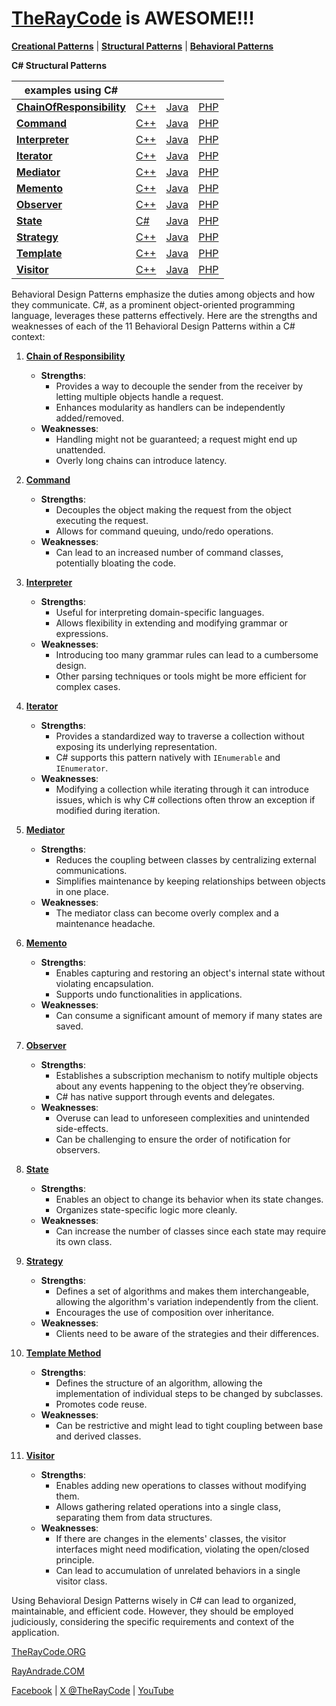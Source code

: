 # [TheRayCode](../../README.md) is AWESOME!!!

**[Creational Patterns](../Creational/README.md)** | **[Structural Patterns](../Structural/README.md)** | **[Behavioral Patterns](../Behavioral/README.md)**

**C# Structural Patterns**

| examples using C# | | | |
|----|---|---|---|
|**[ChainOfResponsibility](./ChainOfResponsibility/README.md)**  | [C++](../../Csharp/Behavioral/ChainOfResponsibility/README.md) | [Java](../../Java/Behavioral/ChainOfResponsibility/README.md) | [PHP](../../PHP/Behavioral/ChainOfResponsibility/README.md) |
|**[Command](./Command/README.md)**  | [C++](../../CPP/Behavioral/Command/README.md) | [Java](../../Java/Behavioral/Command/README.md) | [PHP](../../PHP/Behavioral/Command/README.md) |
|**[Interpreter](./Interpreter/README.md)**  | [C++](../../CPP/Behavioral/Interpreter/README.md) | [Java](../../Java/Behavioral/Interpreter/README.md) | [PHP](../../PHP/Behavioral/Interpreter/README.md) |
|**[Iterator](./Iterator/README.md)**  | [C++](../../CPP/Behavioral/Iterator/README.md) | [Java](../../Java/Behavioral/Iterator/README.md) | [PHP](../../PHP/Behavioral/Iterator/README.md) |
|**[Mediator](./Mediator/README.md)**  | [C++](../../CPP/Behavioral/Mediator/README.md) | [Java](../../Java/Behavioral/Mediator/README.md) | [PHP](../../PHP/Behavioral/Mediator/README.md) |
|**[Memento](./Memento/README.md)**  | [C++](../../CPP/Behavioral/Memento/README.md) | [Java](../../Java/Behavioral/Memento/README.md) | [PHP](../../PHP/Behavioral/Memento/README.md) |
|**[Observer](./Observer/README.md)**  | [C++](../../CPP/Behavioral/Observer/README.md) | [Java](../../Java/Behavioral/Observer/README.md) | [PHP](../../PHP/Behavioral/Observer/README.md) |
|**[State](./State/README.md)**  | [C#](../../CPP/Behavioral/State/README.md) | [Java](../../Java/Behavioral/State/README.md) | [PHP](../../PHP/Behavioral/State/README.md) |
|**[Strategy](./Strategy/README.md)**  | [C++](../../CPP/Behavioral/Strategy/README.md) | [Java](../../Java/Behavioral/Strategy/README.md) | [PHP](../../PHP/Behavioral/Strategy/README.md) |
|**[Template](./Template/README.md)**  | [C++](../../CPP/Behavioral/Template/README.md) | [Java](../../Java/Behavioral/Template/README.md) | [PHP](../../PHP/Behavioral/Template/README.md) |
|**[Visitor](./Visitor/README.md)**  | [C++](../../CPP/Behavioral/Visitor/README.md) | [Java](../../Java/Behavioral/Visitor/README.md) | [PHP](../../PHP/Behavioral/Visitor/README.md) |

Behavioral Design Patterns emphasize the duties among objects and how they communicate. C#, as a prominent object-oriented programming language, leverages these patterns effectively. Here are the strengths and weaknesses of each of the 11 Behavioral Design Patterns within a C# context:

1. **[Chain of Responsibility](ChainOfResponsibility/README.md)**
    - **Strengths**:
        - Provides a way to decouple the sender from the receiver by letting multiple objects handle a request.
        - Enhances modularity as handlers can be independently added/removed.
    - **Weaknesses**:
        - Handling might not be guaranteed; a request might end up unattended.
        - Overly long chains can introduce latency.

2. **[Command](Command/README.md)**
    - **Strengths**:
        - Decouples the object making the request from the object executing the request.
        - Allows for command queuing, undo/redo operations.
    - **Weaknesses**:
        - Can lead to an increased number of command classes, potentially bloating the code.

3. **[Interpreter](Interpreter/README.md)**
    - **Strengths**:
        - Useful for interpreting domain-specific languages.
        - Allows flexibility in extending and modifying grammar or expressions.
    - **Weaknesses**:
        - Introducing too many grammar rules can lead to a cumbersome design.
        - Other parsing techniques or tools might be more efficient for complex cases.

4. **[Iterator](Iterator/README.md)**
    - **Strengths**:
        - Provides a standardized way to traverse a collection without exposing its underlying representation.
        - C# supports this pattern natively with `IEnumerable` and `IEnumerator`.
    - **Weaknesses**:
        - Modifying a collection while iterating through it can introduce issues, which is why C# collections often throw an exception if modified during iteration.

5. **[Mediator](Mediator/README.md)**
    - **Strengths**:
        - Reduces the coupling between classes by centralizing external communications.
        - Simplifies maintenance by keeping relationships between objects in one place.
    - **Weaknesses**:
        - The mediator class can become overly complex and a maintenance headache.

6. **[Memento](Memento/README.md)**
    - **Strengths**:
        - Enables capturing and restoring an object's internal state without violating encapsulation.
        - Supports undo functionalities in applications.
    - **Weaknesses**:
        - Can consume a significant amount of memory if many states are saved.

7. **[Observer](Observer/README.md)**
    - **Strengths**:
        - Establishes a subscription mechanism to notify multiple objects about any events happening to the object they’re observing.
        - C# has native support through events and delegates.
    - **Weaknesses**:
        - Overuse can lead to unforeseen complexities and unintended side-effects.
        - Can be challenging to ensure the order of notification for observers.

8. **[State](State/README.md)**
    - **Strengths**:
        - Enables an object to change its behavior when its state changes.
        - Organizes state-specific logic more cleanly.
    - **Weaknesses**:
        - Can increase the number of classes since each state may require its own class.

9. **[Strategy](Strategy/README.md)**
    - **Strengths**:
        - Defines a set of algorithms and makes them interchangeable, allowing the algorithm's variation independently from the client.
        - Encourages the use of composition over inheritance.
    - **Weaknesses**:
        - Clients need to be aware of the strategies and their differences.

10. **[Template Method](Template/README.md)**
    - **Strengths**:
        - Defines the structure of an algorithm, allowing the implementation of individual steps to be changed by subclasses.
        - Promotes code reuse.
    - **Weaknesses**:
        - Can be restrictive and might lead to tight coupling between base and derived classes.

11. **[Visitor](Visitor/README.md)**
    - **Strengths**:
        - Enables adding new operations to classes without modifying them.
        - Allows gathering related operations into a single class, separating them from data structures.
    - **Weaknesses**:
        - If there are changes in the elements' classes, the visitor interfaces might need modification, violating the open/closed principle.
        - Can lead to accumulation of unrelated behaviors in a single visitor class.

Using Behavioral Design Patterns wisely in C# can lead to organized, maintainable, and efficient code. However, they should be employed judiciously, considering the specific requirements and context of the application.

[TheRayCode.ORG](https://www.TheRayCode.org)

[RayAndrade.COM](https://www.RayAndrade.com)

[Facebook](https://www.facebook.com/TheRayCode/) | [X @TheRayCode](https://www.x.com/TheRayCode/) | [YouTube](https://www.youtube.com/TheRayCode/)
